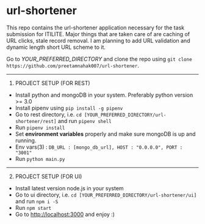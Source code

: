 # url-shortener
This repo contains the url-shortener application necessary for the task submission for ITILITE. Major things that are taken care of are caching of URL clicks, stale record removal. I am planning to add URL validation and dynamic length short URL scheme to it.

Go to *YOUR_PREFERRED_DIRECTORY* and clone the repo using `git clone https://github.com/preetamnahak007/url-shortener`.

---
1. PROJECT SETUP (FOR REST)
* Install python and mongoDB in your system. Preferably python version >= 3.0
* Install pipenv using `pip install -g pipenv`
* Go to rest directory, i.e. `cd [YOUR_PREFERRED_DIRECTORY/url-shortener/rest]` and run `pipenv shell`
* Run `pipenv install`
* Set **environment variables** properly and make sure mongoDB is up and running.
* Env vars(3) : `DB_URL : [mongo_db_url], HOST : "0.0.0.0", PORT : "3001"`
* Run `python main.py`

---
2. PROJECT SETUP (FOR UI)
* Install latest version node.js in your system
* Go to ui directory, i.e. `cd [YOUR_PREFERRED_DIRECTORY/url-shortener/ui]` and run `npm i -S`
* Run `npm start`
* Go to [http://localhost:3000](http://localhost:3000) and enjoy :)


